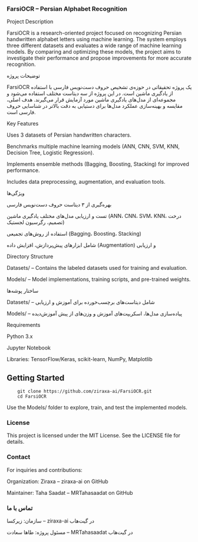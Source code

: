 ### FarsiOCR – Persian Alphabet Recognition

Project Description

FarsiOCR is a research-oriented project focused on recognizing Persian handwritten alphabet letters using machine learning. The system employs three different datasets and evaluates a wide range of machine learning models. By comparing and optimizing these models, the project aims to investigate their performance and propose improvements for more accurate recognition.

توضیحات پروژه

FarsiOCR یک پروژه تحقیقاتی در حوزه‌ی تشخیص حروف دست‌نویس فارسی با استفاده از یادگیری ماشین است. در این پروژه از سه دیتاست مختلف استفاده می‌شود و مجموعه‌ای از مدل‌های یادگیری ماشین مورد آزمایش قرار می‌گیرند. هدف اصلی، مقایسه و بهینه‌سازی عملکرد مدل‌ها برای دستیابی به دقت بالاتر در شناسایی حروف فارسی است.


Key Features

Uses 3 datasets of Persian handwritten characters.

Benchmarks multiple machine learning models (ANN, CNN, SVM, KNN, Decision Tree, Logistic Regression).

Implements ensemble methods (Bagging, Boosting, Stacking) for improved performance.

Includes data preprocessing, augmentation, and evaluation tools.

ویژگی‌ها

بهره‌گیری از ۳ دیتاست حروف دست‌نویس فارسی

تست و ارزیابی مدل‌های مختلف یادگیری ماشین (ANN، CNN، SVM، KNN، درخت تصمیم، رگرسیون لجستیک)

استفاده از روش‌های تجمیعی (Bagging، Boosting، Stacking)

شامل ابزارهای پیش‌پردازش، افزایش داده (Augmentation) و ارزیابی

Directory Structure

Datasets/ – Contains the labeled datasets used for training and evaluation.

Models/ – Model implementations, training scripts, and pre-trained weights.

ساختار پوشه‌ها

Datasets/ – شامل دیتاست‌های برچسب‌خورده برای آموزش و ارزیابی

Models/ – پیاده‌سازی مدل‌ها، اسکریپت‌های آموزش و وزن‌های از پیش آموزش‌دیده

Requirements

Python 3.x

Jupyter Notebook

Libraries: TensorFlow/Keras, scikit-learn, NumPy, Matplotlib

## Getting Started
        
        git clone https://github.com/ziraxa-ai/FarsiOCR.git
        cd FarsiOCR


Use the Models/ folder to explore, train, and test the implemented models.

### License

This project is licensed under the MIT License. See the LICENSE file for details.

### Contact

For inquiries and contributions:

Organization: Ziraxa – ziraxa-ai on GitHub

Maintainer: Taha Saadat – MRTahasaadat on GitHub

### تماس با ما

سازمان: زیرکسا – ziraxa-ai در گیت‌هاب

مسئول پروژه: طاها سعادت – MRTahasaadat در گیت‌هاب
